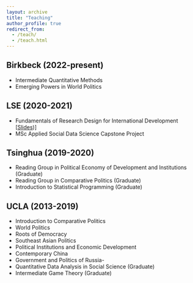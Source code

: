 ```yaml
---
layout: archive
title: "Teaching"
author_profile: true
redirect_from: 
  - /teach/
  - /teach.html
---
```


## Birkbeck (2022-present)

  - Intermediate Quantitative Methods
  - Emerging Powers in World Politics

## LSE (2020-2021)

  - Fundamentals of Research Design for International Development [[Slides](https://github.com/ccheng11/MY410))]
  - MSc Applied Social Data Science Capstone Project

## Tsinghua (2019-2020)

  - Reading Group in Political Economy of Development and Institutions (Graduate)
  - Reading Group in Comparative Politics (Graduate)
  - Introduction to Statistical Programming (Graduate)

## UCLA (2013-2019)

  - Introduction to Comparative Politics
  - World Politics
  - Roots of Democracy
  - Southeast Asian Politics
  - Political Institutions and Economic Development
  - Contemporary China
  - Government and Politics of Russia-
  - Quantitative Data Analysis in Social Science (Graduate)
  - Intermediate Game Theory (Graduate)